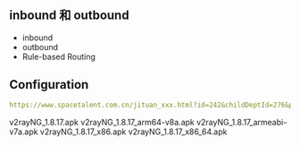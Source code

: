 #

## inbound 和 outbound

- inbound
- outbound
- Rule-based Routing

## Configuration
```yaml
https://www.spacetalent.com.cn/jituan_xxx.html?id=242&childDeptId=276&positionId=（中国航天人才网）


```

v2rayNG_1.8.17.apk
v2rayNG_1.8.17_arm64-v8a.apk
v2rayNG_1.8.17_armeabi-v7a.apk
v2rayNG_1.8.17_x86.apk
v2rayNG_1.8.17_x86_64.apk
